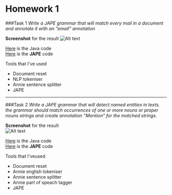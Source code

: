 Homework 1
=========

###Task 1
*Write a JAPE grammar that will match every mail in a document and annotate it with an “email” annotation*

**Screenshot** for the result
![Alt text](http://i.imgur.com/A8Gmsox.png)

[Here](https://github.com/xserjjx/cvut-labs/blob/master/ddw/hw1/task1/GATEEmbedded.java) is the Java code <br />
[Here](https://github.com/xserjjx/cvut-labs/blob/master/ddw/hw1/task1/jape-example.jape) is the **JAPE** code

Tools that I've used
- Document reset
- NLP tokeniser
- Annie sentence splitter
- JAPE

-------------------------
###Task 2
*Write a JAPE grammar that will detect named entities in texts. the grammar should match occurrences of one or more nouns or proper nouns strings and create annotation “Mention” for the matched strings.*

**Screenshot** for the result <br />
![Alt text](http://i.imgur.com/DyeqvlO.png)
<br />

[Here](https://github.com/xserjjx/cvut-labs/blob/master/ddw/hw1/task2/GateClient.java) is the Java code <br />
[Here](https://github.com/xserjjx/cvut-labs/blob/master/ddw/hw1/task2/jape-example2.jape) is the **JAPE** code

Tools that I'veused
- Document reset
- Annie english tokeniser
- Annie sentence splitter
- Annie part of speach tagger
- JAPE
